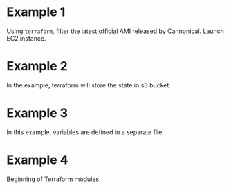 # Example 1
Using `terraform`, filter the latest official AMI released by Cannonical. Launch EC2 instance.

# Example 2
In the example, terraform will store the state in s3 bucket.

# Example 3
In this example, variables are defined in a separate file. 

# Example 4
Beginning of Terraform modules
